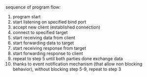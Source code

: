 sequence of program flow:
1. program start
2. start listening on specified bind port
3. accept new client (established connection)
4. connect to specified target
5. start receiving data from client
6. start forwarding data to target
7. start receiving response from target
8. start forwarding response to client
9. repeat to step 5 until both parties done exchange data
10. thanks to event notification mechanism (that allow non blocking behavior), without blocking step 5-9, repeat to step 3
